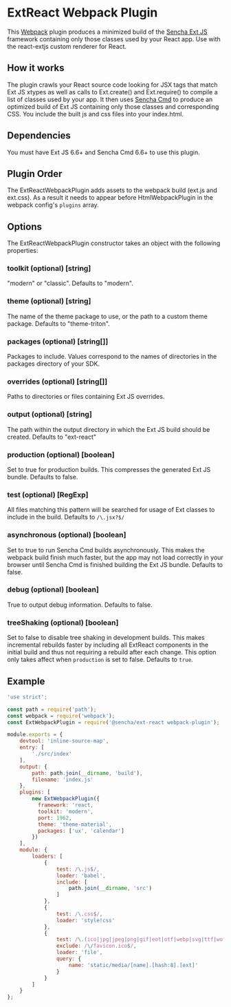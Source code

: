 # ExtReact Webpack Plugin

This [Webpack](http://webpack.github.io/) plugin produces a minimized build of the [Sencha Ext JS](https://www.sencha.com/products/extjs) framework containing only those classes used by your React app.  Use with the react-extjs custom renderer for React.

## How it works
The plugin crawls your React source code looking for JSX tags that match Ext JS xtypes as well as calls to Ext.create() and Ext.require() to compile a list of classes used by your app.  It then uses [Sencha Cmd](https://www.sencha.com/products/extjs/cmd-download/) to produce an optimized build of Ext JS containing only those classes and corresponding CSS.  You include the built js and css
files into your index.html.

## Dependencies
You must have Ext JS 6.6+ and Sencha Cmd 6.6+ to use this plugin.

## Plugin Order

The ExtReactWebpackPlugin adds assets to the webpack build (ext.js and ext.css).  As a result it needs to appear before HtmlWebpackPlugin in the webpack config's `plugins` array.

## Options
The ExtReactWebpackPlugin constructor takes an object with the following properties:

### toolkit (optional) [string]
"modern" or "classic".  Defaults to "modern".

### theme (optional) [string]
The name of the theme package to use, or the path to a custom theme package. Defaults to "theme-triton".

### packages (optional) [string[]]
Packages to include.  Values correspond to the names of directories in the packages directory of your SDK.

### overrides (optional) [string[]]
Paths to directories or files containing Ext JS overrides.

### output (optional) [string]
The path within the output directory in which the Ext JS build should be created.  Defaults to "ext-react"

### production (optional) [boolean]
Set to true for production builds.  This compresses the generated Ext JS bundle.  Defaults to false.

### test (optional) [RegExp]
All files matching this pattern will be searched for usage of Ext classes to include in the build.  Defaults to `/\.jsx?$/`

### asynchronous (optional) [boolean]
Set to true to run Sencha Cmd builds asynchronously.  This makes the webpack build finish much faster, but the app may not load correctly in your browser until Sencha Cmd is finished building the Ext JS bundle.  Defaults to false.

### debug (optional) [boolean]
True to output debug information.  Defaults to false.

### treeShaking (optional) [boolean]
Set to false to disable tree shaking in development builds.  This makes incremental rebuilds faster by including all
ExtReact components in the initial build and thus not requiring a rebuild after each change.  This option only takes affect when `production` is set to false. Defaults to `true`.


## Example

```javascript
'use strict';

const path = require('path');
const webpack = require('webpack');
const ExtWebpackPlugin = require('@sencha/ext-react webpack-plugin');

module.exports = {
    devtool: 'inline-source-map',
    entry: [
        './src/index'
    ],
    output: {
        path: path.join(__dirname, 'build'),
        filename: 'index.js'
    },
    plugins: [
        new ExtWebpackPlugin({
          framework: 'react,
          toolkit: 'modern',
          port: 1962,
          theme: 'theme-material',
          packages: ['ux', 'calendar']
        })
    ],
    module: {
        loaders: [
            {
                test: /\.js$/,
                loader: 'babel',
                include: [
                    path.join(__dirname, 'src')
                ]
            },
            {
                test: /\.css$/,
                loader: 'style!css'
            },
            {
                test: /\.(ico|jpg|jpeg|png|gif|eot|otf|webp|svg|ttf|woff|woff2)(\?.*)?$/,
                exclude: /\/favicon.ico$/,
                loader: 'file',
                query: {
                    name: 'static/media/[name].[hash:8].[ext]'
                }
            }
        ]
    }
};
```

